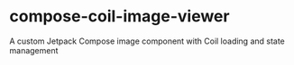 # compose-coil-image-viewer
A custom Jetpack Compose image component with Coil loading and state management
